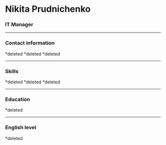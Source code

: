 # Nikita Prudnichenko
### IT Manager
___
### Contact information
*deleted
*deleted
*deleted
___
### Skills
*deleted
*deleted
*deleted
___
### Education
*deleted
___
### English level
*deleted
